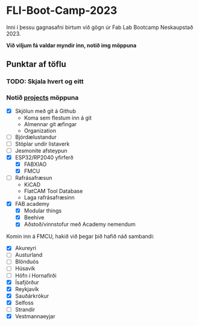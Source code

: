 # FLI-Boot-Camp-2023

Inni í þessu gagnasafni birtum við gögn úr Fab Lab Bootcamp Neskaupstað 2023.

**Við viljum fá valdar myndir inn, notið img möppuna**

## Punktar af töflu
### TODO: Skjala hvert og eitt
### Notið [projects](projects) möppuna
- [x] Skjölun með git á Github
  - Koma sem flestum inn á git
  - Almennar git æfingar
  - Organization
- [ ] Bjórdælustandur
- [ ] Stöplar undir listaverk
- [ ] Jesmonite afsteypun
- [x] ESP32/RP2040 yfirferð
  - [x] FABXIAO 
  - [x] FMCU
- [ ] Rafrásafræsun
  - KiCAD
  - FlatCAM Tool Database
  - Laga rafrásafræsinn
- [x] FAB academy
  - [x] Modular things
  - [x] Beehive
  - [x] Aðstoð/vinnstofur með Academy nemendum

Komin inn á FMCU, hakið við þegar þið hafið náð sambandi:
- [x] Akureyri
- [ ] Austurland
- [ ] Blönduós
- [ ] Húsavík
- [ ] Höfn í Hornafirði
- [x] Ísafjörður
- [x] Reykjavík
- [x] Sauðárkrókur
- [x] Selfoss
- [ ] Strandir
- [x] Vestmannaeyjar
